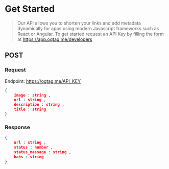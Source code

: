 # Get Started

> Our API allows you to shorten your links and add metadata dynamically for apps using modern Javascript frameworks such as React or Angular. To get started request an API Key by filling the form at https://app.ogtag.me/developers

## POST 

### Request

Endpoint: https://ogtag.me/API_KEY



```json
{
    image : string , 
    url : string ,
    description : string ,
    title : string
}
```

### Response 

```json
{
    url : string ,
    status : number ,
    status_message : string ,
    hahs : string
}
```
